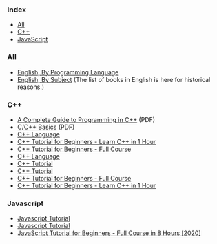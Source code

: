 ### Index

* [All](#all)
* [C++](#cpp)
* [JavaScript](#javascript)


### All

* [English, By Programming Language](free-programming-books-langs.md)
* [English, By Subject](free-programming-books-subjects.md)
  (The list of books in English is here for historical reasons.)


### <a id="cpp"></a>C++

* [A Complete Guide to Programming in C++](http://www.lmpt.univ-tours.fr/~volkov/C++.pdf) (PDF)
* [C/C++ Basics](https://personal.utdallas.edu/~veerasam/lectures/KG/AdvJava/basicsCC++1.pdf) (PDF)
* [C++ Language](https://cplusplus.com/doc/tutorial/)
* [C++ Tutorial for Beginners - Learn C++ in 1 Hour](https://youtu.be/ZzaPdXTrSb8)
* [C++ Tutorial for Beginners - Full Course](https://youtu.be/vLnPwxZdW4Y)
* [C++ Language](https://cplusplus.com/doc/tutorial/)
* [C++ Tutorial](https://www.w3schools.com/cpp/)
* [C++ Tutorial](https://www.cprogramming.com/tutorial/c++-tutorial.html)
* [C++ Tutorial for Beginners - Full Course](https://youtu.be/vLnPwxZdW4Y)
* [C++ Tutorial for Beginners - Learn C++ in 1 Hour](https://youtu.be/ZzaPdXTrSb8)


### Javascript

* [Javascript Tutorial](https://www.w3schools.com/js/)
* [Javascript Tutorial](https://www.tutorialspoint.com/javascript/index.htm)
* [JavaScript Tutorial for Beginners - Full Course in 8 Hours [2020]](https://youtu.be/Qqx_wzMmFeA)

